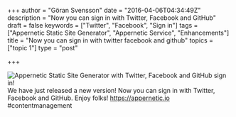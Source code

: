 +++
author = "Göran Svensson"
date = "2016-04-06T04:34:49Z"
description = "Now you can sign in with Twitter, Facebook and GitHub"
draft = false
keywords = ["Twitter", "Facebook", "Sign in"]
tags = ["Appernetic Static Site Generator", "Appernetic Service", "Enhancements"]
title = "Now you can sign in with twitter facebook and github"
topics = ["topic 1"]
type = "post"

+++
![Appernetic Static Site Generator with Twitter, Facebook and GitHub sign in!][1]
We have just released a new version! Now you can sign in with Twitter, Facebook and GitHub.  Enjoy folks!
https://appernetic.io #contentmanagement

  [1]: https://res.cloudinary.com/appernetic/v1459917514/xffcn0sgfvrk6xbawhep
